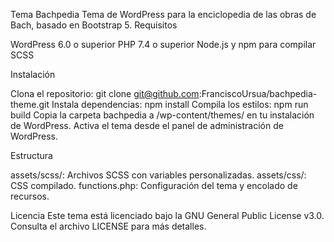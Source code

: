 Tema Bachpedia
Tema de WordPress para la enciclopedia de las obras de Bach, basado en Bootstrap 5.
Requisitos

WordPress 6.0 o superior
PHP 7.4 o superior
Node.js y npm para compilar SCSS

Instalación

Clona el repositorio: git clone git@github.com:FranciscoUrsua/bachpedia-theme.git
Instala dependencias: npm install
Compila los estilos: npm run build
Copia la carpeta bachpedia a /wp-content/themes/ en tu instalación de WordPress.
Activa el tema desde el panel de administración de WordPress.

Estructura

assets/scss/: Archivos SCSS con variables personalizadas.
assets/css/: CSS compilado.
functions.php: Configuración del tema y encolado de recursos.

Licencia
Este tema está licenciado bajo la GNU General Public License v3.0. Consulta el archivo LICENSE para más detalles.
